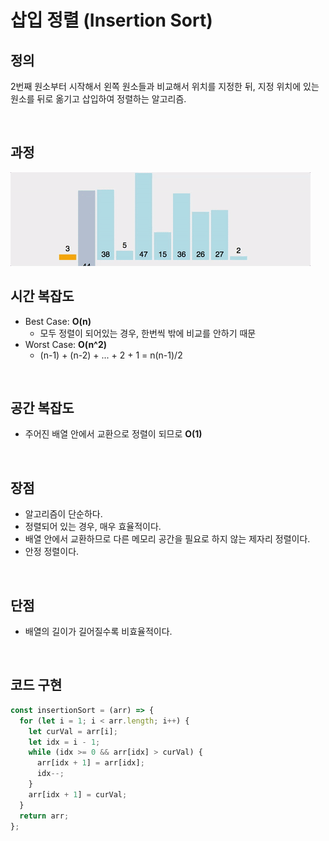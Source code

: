 # 삽입 정렬 (Insertion Sort)

## 정의

2번째 원소부터 시작해서 왼쪽 원소들과 비교해서 위치를 지정한 뒤, 지정 위치에 있는 원소를 뒤로 옮기고 삽입하여 정렬하는 알고리즘.

<br>

## 과정

<img src="img/insertionsort.gif">
<br>

## 시간 복잡도

- Best Case: **O(n)**
  - 모두 정렬이 되어있는 경우, 한번씩 밖에 비교를 안하기 때문
- Worst Case: **O(n^2)**
  - (n-1) + (n-2) + ... + 2 + 1 = n(n-1)/2

<br>

## 공간 복잡도

- 주어진 배열 안에서 교환으로 정렬이 되므로 **O(1)**

<br>

## 장점

- 알고리즘이 단순하다.
- 정렬되어 있는 경우, 매우 효율적이다.
- 배열 안에서 교환하므로 다른 메모리 공간을 필요로 하지 않는 제자리 정렬이다.
- 안정 정렬이다.

<br>

## 단점

- 배열의 길이가 길어질수록 비효율적이다.

<br>

## 코드 구현

```javascript
const insertionSort = (arr) => {
  for (let i = 1; i < arr.length; i++) {
    let curVal = arr[i];
    let idx = i - 1;
    while (idx >= 0 && arr[idx] > curVal) {
      arr[idx + 1] = arr[idx];
      idx--;
    }
    arr[idx + 1] = curVal;
  }
  return arr;
};
```
